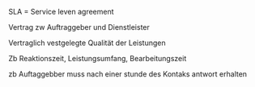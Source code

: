 SLA = Service leven agreement

Vertrag zw Auftraggeber und Dienstleister

Vertraglich vestgelegte Qualität der Leistungen

Zb Reaktionszeit, Leistungsumfang, Bearbeitungszeit

zb Auftaggebber muss nach einer stunde des Kontaks antwort erhalten
